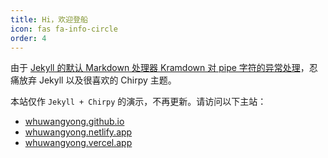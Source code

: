 ```yaml
---
title: Hi，欢迎登船
icon: fas fa-info-circle
order: 4
---
```


由于 [Jekyll 的默认 Markdown 处理器 Kramdown 对 pipe 字符的异常处理](https://whuwangyong.github.io/2022-03-29-jekyll/#jekyll%E7%9A%84markdown%E5%A4%84%E7%90%86%E5%99%A8)，忍痛放弃 Jekyll 以及很喜欢的 Chirpy 主题。


本站仅作 `Jekyll + Chirpy` 的演示，不再更新。请访问以下主站：
- [whuwangyong.github.io](https://whuwangyong.github.io)
- [whuwangyong.netlify.app](https://whuwangyong.netlify.app)
- [whuwangyong.vercel.app](https://whuwangyong.vercel.app)

